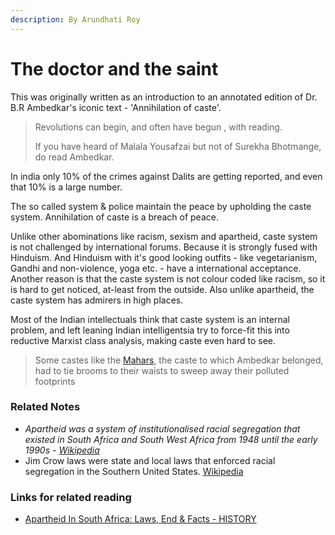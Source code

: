```yaml
---
description: By Arundhati Roy
---
```


# The doctor and the saint

This was originally written as an introduction to an annotated edition of Dr. B.R Ambedkar's iconic text - 'Annihilation of caste'.&#x20;

> Revolutions can begin, and often have begun , with reading.
>
> If you have heard of Malala Yousafzai but not of Surekha Bhotmange, do read Ambedkar.&#x20;

In india only 10% of the crimes against Dalits are getting reported, and even that 10% is a large number.&#x20;

The so called system & police maintain the peace by upholding the caste system. Annihilation of caste is a breach of peace.&#x20;

Unlike other abominations like racism,  sexism and apartheid, caste system is not challenged by international forums. Because it is strongly fused with Hinduism. And Hinduism with it's good looking outfits - like vegetarianism, Gandhi and non-violence, yoga etc. - have a international acceptance.  Another reason is that the caste system is not colour coded like racism, so it is hard to get noticed, at-least from the outside. Also unlike apartheid, the caste system has admirers in high places.&#x20;

Most of the Indian intellectuals think that caste system is an internal problem,  and left leaning Indian intelligentsia try to force-fit this into reductive Marxist class analysis, making caste even hard to see.

> Some castes like the [Mahars](https://en.wikipedia.org/wiki/Mahar), the caste to which Ambedkar belonged, had to tie brooms to their waists to sweep away their polluted footprints&#x20;



&#x20;



### Related Notes

* &#x20;_Apartheid was a system of institutionalised racial segregation that existed in South Africa and South West Africa from 1948 until the early 1990s  -_ [_Wikipedia_](https://en.wikipedia.org/wiki/Apartheid)&#x20;
* Jim Crow laws were state and local laws that enforced racial segregation in the Southern United States. [Wikipedia](https://en.wikipedia.org/wiki/Jim\_Crow\_laws)

### Links for related reading

* [Apartheid In South Africa: Laws, End & Facts - HISTORY](https://www.history.com/topics/africa/apartheid)
